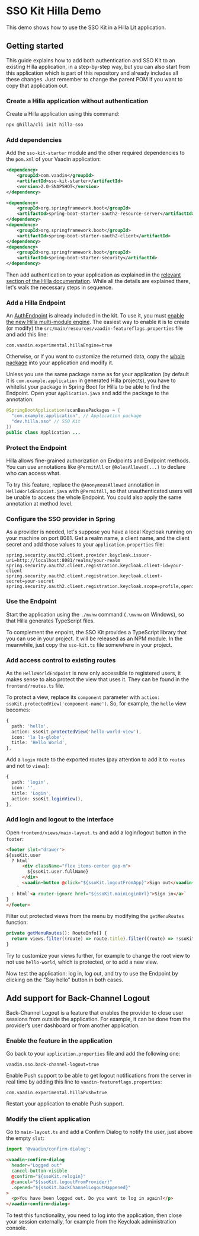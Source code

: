 # SSO Kit Hilla Demo

This demo shows how to use the SSO Kit in a Hilla Lit application.

## Getting started

This guide explains how to add both authentication and SSO Kit to an existing Hilla application, in a step-by-step way, but you can also start from this application which is part of this repository and already includes all these changes. Just remember to change the parent POM if you want to copy that application out.

### Create a Hilla application without authentication

Create a Hilla application using this command:

```bash
npx @hilla/cli init hilla-sso
```

### Add dependencies

Add the `sso-kit-starter` module and the other required dependencies to the `pom.xml` of your Vaadin application:

```xml
<dependency>
    <groupId>com.vaadin</groupId>
    <artifactId>sso-kit-starter</artifactId>
    <version>2.0-SNAPSHOT</version>
</dependency>

<dependency>
    <groupId>org.springframework.boot</groupId>
    <artifactId>spring-boot-starter-oauth2-resource-server</artifactId>
</dependency>
<dependency>
    <groupId>org.springframework.boot</groupId>
    <artifactId>spring-boot-starter-oauth2-client</artifactId>
</dependency>
<dependency>
    <groupId>org.springframework.boot</groupId>
    <artifactId>spring-boot-starter-security</artifactId>
</dependency>
```

Then add authentication to your application as explained in the [relevant section of the Hilla documentation](https://hilla.dev/docs/lit/guides/security). While all the details are explained there, let's walk the necessary steps in sequence.

### Add a Hilla Endpoint

An [AuthEndpoint](sso-kit-hilla-starter/src/main/java/dev/hilla/sso/endpoint/AuthEndpoint.java) is already included in the kit. To use it, you must [enable the new Hilla multi-module engine](https://hilla.dev/docs/lit/reference/configuration/#java-compiler-options). The easiest way to enable it is to create (or modify) the `src/main/resources/vaadin-featureflags.properties` file and add this line:

```properties
com.vaadin.experimental.hillaEngine=true
```

Otherwise, or if you want to customize the returned data, copy the [whole package](https://github.com/vaadin/sso-kit-hilla/tree/main/sso-kit-hilla-starter/src/main/java/dev/hilla/sso/endpoint) into your application and modify it.

Unless you use the same package name as for your application (by default it is `com.example.application` in generated Hilla projects), you have to whitelist your package in Spring Boot for Hilla to be able to find the Endpoint. Open your `Application.java` and add the package to the annotation:

```java
@SpringBootApplication(scanBasePackages = {
  "com.example.application", // Application package
  "dev.hilla.sso" // SSO Kit
})
public class Application ...
```

### Protect the Endpoint

Hilla allows fine-grained authorization on Endpoints and Endpoint methods. You can use annotations like `@PermitAll` or `@RolesAllowed(...)` to declare who can access what.

To try this feature, replace the `@AnonymousAllowed` annotation in `HelloWorldEndpoint.java` with `@PermitAll`, so that unauthenticated users will be unable to access the whole Endpoint. You could also apply the same annotation at method level.

### Configure the SSO provider in Spring

As a provider is needed, let's suppose you have a local Keycloak running on your machine on port 8081. Get a realm name, a client name, and the client secret and add those values to your `application.properties` file:

```properties
spring.security.oauth2.client.provider.keycloak.issuer-uri=http://localhost:8081/realms/your-realm
spring.security.oauth2.client.registration.keycloak.client-id=your-client
spring.security.oauth2.client.registration.keycloak.client-secret=your-secret
spring.security.oauth2.client.registration.keycloak.scope=profile,openid,email,roles
```

### Use the Endpoint

Start the application using the `./mvnw` command (`.\mvnw` on Windows), so that Hilla generates TypeScript files.

To complement the enpoint, the SSO Kit provides a TypeScript library that you can use in your project. It will be released as an NPM module. In the meanwhile, just copy the `sso-kit.ts` file somewhere in your project.

### Add access control to existing routes

As the `HelloWorldEndpoint` is now only accessible to registered users, it makes sense to also protect the view that uses it. They can be found in the `frontend/routes.ts` file.

To protect a view, replace its `component` parameter with `action: ssoKit.protectedView('component-name')`. So, for example, the `hello` view becomes:

```typescript
{
  path: 'hello',
  action: ssoKit.protectedView('hello-world-view'),
  icon: 'la la-globe',
  title: 'Hello World',
},
```

Add a `login` route to the exported routes (pay attention to add it to `routes` and not to `views`):

```typescript
{
  path: 'login',
  icon: '',
  title: 'Login',
  action: ssoKit.loginView(),
},
```

### Add login and logout to the interface

Open `frontend/views/main-layout.ts` and add a login/logout button in the `footer`:

```html
<footer slot="drawer">
${ssoKit.user
  ? html`
      <div className="flex items-center gap-m">
        ${ssoKit.user.fullName}
      </div>
      <vaadin-button @click="${ssoKit.logoutFromApp}">Sign out</vaadin-button>
    `
  : html`<a router-ignore href="${ssoKit.mainLoginUrl}">Sign in</a>`
}
</footer>
```

Filter out protected views from the menu by modifying the `getMenuRoutes` function:

```typescript
private getMenuRoutes(): RouteInfo[] {
  return views.filter((route) => route.title).filter((route) => !ssoKit.isForbidden(route)) as RouteInfo[];
}
```

Try to customize your views further, for example to change the root view to not use `hello-world`, which is protected, or to add a new view.

Now test the application: log in, log out, and try to use the Endpoint by clicking on the "Say hello" button in both cases.

## Add support for Back-Channel Logout

Back-Channel Logout is a feature that enables the provider to close user sessions from outside the application. For example, it can be done from the provider’s user dashboard or from another application.

### Enable the feature in the application

Go back to your `application.properties` file and add the following one:

```properties
vaadin.sso.back-channel-logout=true
```

Enable Push support to be able to get logout notifications from the server in real time by adding this line to `vaadin-featureflags.properties`:

```properties
com.vaadin.experimental.hillaPush=true
```

Restart your application to enable Push support.

### Modify the client application

Go to `main-layout.ts` and add a Confirm Dialog to notify the user, just above the empty `slot`:

```typescript
import '@vaadin/confirm-dialog';
```

```html
<vaadin-confirm-dialog
  header="Logged out"
  cancel-button-visible
  @confirm="${ssoKit.relogin}"
  @cancel="${ssoKit.logoutFromProvider}"
  .opened="${ssoKit.backChannelLogoutHappened}"
>
  <p>You have been logged out. Do you want to log in again?</p>
</vaadin-confirm-dialog>
```

To test this functionality, you need to log into the application, then close your session externally, for example from the Keycloak administration console.
